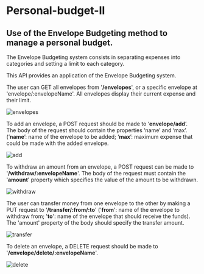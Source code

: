# Personal-budget-II
## Use of the Envelope Budgeting method to manage a personal budget.

The Envelope Budgeting system consists in separating expenses into categories and setting a limit to each category.

This API provides an application of the Envelope Budgeting system.

The user can GET all envelopes from '**/envelopes**', or a specific envelope at 'envelope/:envelopeName'.
All envelopes display their current expense and their limit.

![envelopes](https://github.com/e-dovi/Personal-budget-II/assets/118570519/a905a9bf-e260-44e5-ae29-1a538a5d14c2)

To add an envelope, a POST request should be made to ‘**envelope/add**’. The body of the request should contain the properties ‘name’ and ‘max’. (‘**name**’: name of the envelope to be added; ‘**max**’: maximum expense that could be made with the added envelope.

![add](https://github.com/e-dovi/Personal-budget-II/assets/118570519/2aebb370-1304-4346-b17f-a3fa6462c288)

To withdraw an amount from an envelope, a POST request can be made to '**/withdraw/:envelopeName**'. The body of the request must contain the '**amount**' property which specifies the value of the amount to be withdrawn.

![withdraw](https://github.com/e-dovi/Personal-budget-II/assets/118570519/8976c5dc-2f62-4f21-80ea-3a90e5a20c99)

The user can transfer money from one envelope to the other by making a PUT request to ‘**/transfer/:from/:to**' ('**from**': name of the envelope to withdraw from; '**to**': name of the envelope that should receive the funds). The 'amount' property of the body should specify the transfer amount.

![transfer](https://github.com/e-dovi/Personal-budget-II/assets/118570519/a469fe26-522b-4ab1-afa0-2d9d77339c96)

To delete an envelope, a DELETE request should be made to '**/envelope/delete/:envelopeName**'.

![delete](https://github.com/e-dovi/Personal-budget-II/assets/118570519/7c1de2b3-d3b4-4947-b70a-3ca1aabf2983)

